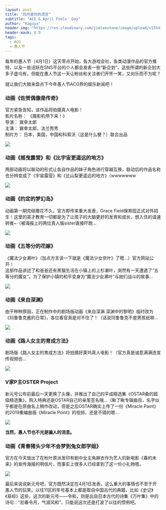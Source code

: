 ```yaml
---
layout: post
title: "四月是你的谎言"
subtitle: "ACG & April Fools' Day"
author: "Kaguya"
header-img: "https://res.cloudinary.com/jimleestone/image/upload/v1554134365/blog/post/2019-04-01/D3FEl1pUgAEZz1D.jpg"
header-mask: 0.8
tags:
  - ACG
  - 愚人节
---
```


每年的愚人节（4月1日）这天零点开始，各大游戏会社，各类动漫作品的官方推特，以及一些活跃在SNS平台的个人都会发表一些“新企划”，这些所谓的新企划大多子虚乌有，但能在愚人节这一天让粉丝和关注者们开怀一笑，又何乐而不为呢？  

就让我们大致来盘点下今年愚人节ACG界的娱乐新闻吧！

### 动画《佐贺偶像是传奇》
官方紧急告知，该作品将拍摄真人电影！  
影片名称：  《摄影机停下来！》  
导演：      巽幸太郎  
主演：      巽幸太郎，法兰秀秀  
制片方：    日本，美国，中国和科索沃（这是什么梗？）联合出品

![](https://res.cloudinary.com/jimleestone/image/upload/v1554118204/blog/post/2019-04-01/img_0593.jpg)

### 动画《摇曳露营》和《比宇宙更遥远的地方》
两部动画将以联动的形式让各自作品的妹子角色进行穿越互换，联动后的作品名称也分辨变成了《宇宙露营》和《比山梨更遥远的地方》（wwwwwww

![](https://res.cloudinary.com/jimleestone/image/upload/v1554118205/blog/post/2019-04-01/img_0594.jpg)

### 动画《约定的梦幻岛》
动画第一期完结撒花不久，官方即传来重大发表，Grace Field保育园正式对外招生！这里的英才教育一切都是为了让孩子的大脑更好的发育和成长，想入住的请速转推~（被海报上的两位真人版sister直接吓跑...

![](https://res.cloudinary.com/jimleestone/image/upload/v1554118202/blog/post/2019-04-01/img_0587.jpg)

### 动画《五等分的花嫁》
《魔法少女濑叶》（加点方言读一下就是《魔法少女奈叶》了嗯...）官方网站公开！  
这部作品讲述了和爸爸还有黑猫生活在小镇上的上杉濑叶，突然有一天遭遇了“五等分的魔女”，为了保护小镇的和平变身为“魔法少女濑叶”与她们战斗的故事...

![](https://res.cloudinary.com/jimleestone/image/upload/v1554118203/blog/post/2019-04-01/img_0585.jpg)

### 动画《来自深渊》
由于种种原因，正在制作中的剧场版动画《来自深渊 深渊中的黎明》临时改为《玛鲁鲁克酱的日常》，各位看官真是对不住了！（话说玛鲁鲁克不是男孩纸嘛...  

![](https://res.cloudinary.com/jimleestone/image/upload/v1554129816/blog/post/2019-04-01/D24W-zKVAAEvvxO.jpg)

### 动画《路人女主的育成方法》
剧场版《路人女主的育成方法》将拍摄好莱坞真人电影！（官方真是诚意满满连宣传视频也...

![](https://res.cloudinary.com/jimleestone/image/upload/v1554130738/blog/post/2019-04-01/D2_t8bsUYAARa1j.jpg)

### V家P主OSTER Project
新元号公布前最后一天更换了头像，并推出了自己的平成精选集《OSTAR桑的超级精选集》，购入特典还是OSTAR自己的亲笔签名哦...（瞅了瞅专辑曲目，名字似乎都是在原曲名上稍作改动，但是之后OSTAR确实上传了一份《Miracle Paint》的2019重编曲版《Miracle Point》的视频，还是不错的嗯...

![](https://res.cloudinary.com/jimleestone/image/upload/v1554118205/blog/post/2019-04-01/img_0591.jpg)


<b>当然，愚人节也不光是骗人的消息。</b>

### 动画《青春猪头少年不会梦到兔女郎学姐》

官方在今天放出了在秋叶原派发印有剧中女主角麻衣作为艺人的新电影《春的未来》的宣传海报的明信片，而事实上很多人已经拿到了这一份小礼物嗯。

![](https://res.cloudinary.com/jimleestone/image/upload/v1554118201/blog/post/2019-04-01/img_0583.jpg)



最后来说说新元号吧，官方既然决定在4月1日发表，这么重大的事情也不至于开愚人节的玩笑。以往11区的年号基本上都是取自中国古代的典籍，比如《史记》《易经》这些，这次的新元号——令和，则是出自日本古代的诗集《万叶集》中的诗句：“初春令月，气淑风和”，只能说这次还是打波了以往的惯例吧。
